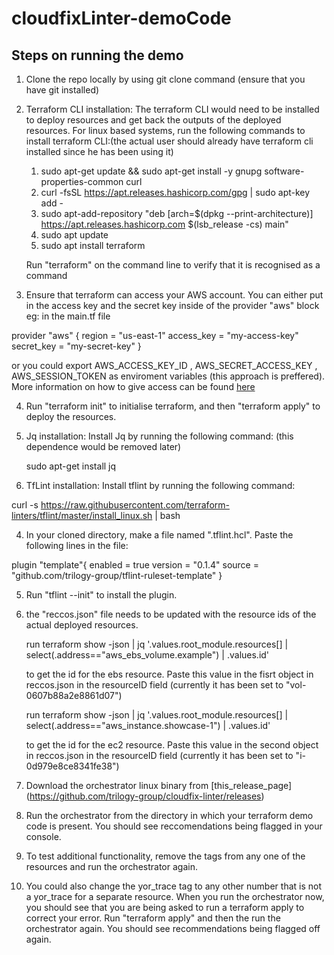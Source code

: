 # cloudfixLinter-demoCode

## Steps on running the demo

1. Clone the repo locally by using git clone command (ensure that you have git installed)

2. Terraform CLI installation: The terraform CLI would need to be installed to deploy resources and get back the outputs of the deployed resources. For linux based systems, run the following commands to install terraform CLI:(the actual user should already have terraform cli installed since he has been using it)
    1. sudo apt-get update && sudo apt-get install -y gnupg software-properties-common curl
    2. curl -fsSL https://apt.releases.hashicorp.com/gpg | sudo apt-key add -
    3. sudo apt-add-repository "deb [arch=$(dpkg --print-architecture)] https://apt.releases.hashicorp.com $(lsb_release -cs) main" 
    4. sudo apt update
    5. sudo apt install terraform

    Run "terraform" on the command line to verify that it is recognised as a command

3. Ensure that terraform can access your AWS account. You can either put in the access key and the secret key inside of the provider "aws" block eg: in the main.tf file

provider "aws" {
  region     = "us-east-1"
  access_key = "my-access-key"
  secret_key = "my-secret-key"
}

or you could export AWS_ACCESS_KEY_ID , AWS_SECRET_ACCESS_KEY , AWS_SESSION_TOKEN as enviroment variables (this approach is preffered). More information on how to give access can be found [here](https://registry.terraform.io/providers/hashicorp/aws/latest/docs)

4. Run "terraform init" to initialise terraform, and then "terraform apply" to deploy the resources.

2. Jq installation: Install Jq by running the following command: (this dependence would be removed later)

    sudo apt-get install jq


3. TfLint installation: Install tflint by running the following command:

curl -s https://raw.githubusercontent.com/terraform-linters/tflint/master/install_linux.sh | bash

4. In your cloned directory, make a file named ".tflint.hcl". Paste the following lines in the file:

plugin "template"{
    enabled = true
    version = "0.1.4"
    source  = "github.com/trilogy-group/tflint-ruleset-template"
}

5. Run "tflint --init" to install the plugin. 

6. the "reccos.json" file needs to be updated with the resource ids of the actual deployed resources. 

    run
    terraform show -json |  jq '.values.root_module.resources[] | select(.address=="aws_ebs_volume.example") | .values.id'

    to get the id for the ebs resource. Paste this value in the fisrt object in reccos.json in the resourceID field (currently it has been set to "vol-0607b88a2e8861d07")

    run
    terraform show -json |  jq '.values.root_module.resources[] | select(.address=="aws_instance.showcase-1") | .values.id'

    to get the id for the ec2 resource. Paste this value in the second object in reccos.json in the resourceID field (currently it has been set to "i-0d979e8ce8341fe38")

7. Download the orchestrator linux binary from [this_release_page] (https://github.com/trilogy-group/cloudfix-linter/releases)

8. Run the orchestrator from the directory in which your terraform demo code is present. You should see reccomendations being flagged in your console. 

9. To test additional functionality, remove the tags from any one of the resources and run the orchestrator again.

10. You could also change the yor_trace tag to any other number that is not a yor_trace for a separate resource. When you run the orchestrator now, you should see that you are being asked to run a terraform apply to correct your error. Run "terraform apply" and then the run the orchestrator again. You should see recommendations being flagged off again. 



